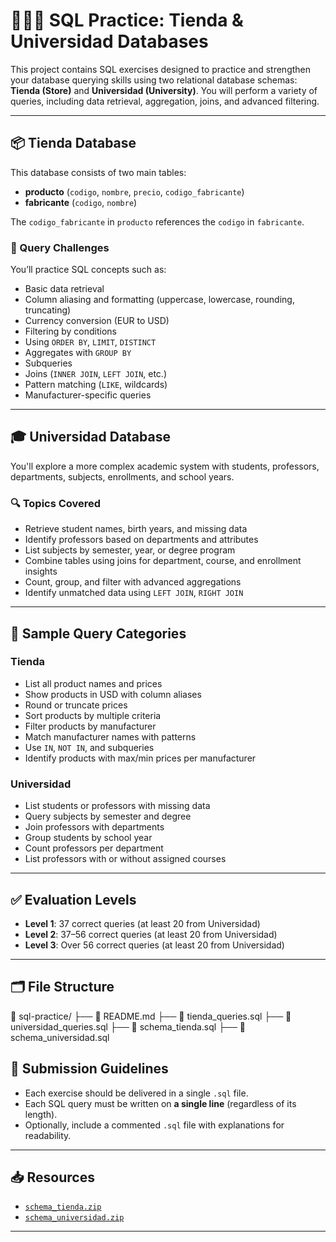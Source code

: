 # 🏬🧑‍🎓 SQL Practice: Tienda & Universidad Databases

This project contains SQL exercises designed to practice and strengthen your database querying skills using two relational database schemas: **Tienda (Store)** and **Universidad (University)**. You will perform a variety of queries, including data retrieval, aggregation, joins, and advanced filtering.

---

## 📦 Tienda Database

This database consists of two main tables:

- **producto** (`codigo`, `nombre`, `precio`, `codigo_fabricante`)
- **fabricante** (`codigo`, `nombre`)

The `codigo_fabricante` in `producto` references the `codigo` in `fabricante`.

### 🧠 Query Challenges

You’ll practice SQL concepts such as:

- Basic data retrieval
- Column aliasing and formatting (uppercase, lowercase, rounding, truncating)
- Currency conversion (EUR to USD)
- Filtering by conditions
- Using `ORDER BY`, `LIMIT`, `DISTINCT`
- Aggregates with `GROUP BY`
- Subqueries
- Joins (`INNER JOIN`, `LEFT JOIN`, etc.)
- Pattern matching (`LIKE`, wildcards)
- Manufacturer-specific queries

---

## 🎓 Universidad Database

You'll explore a more complex academic system with students, professors, departments, subjects, enrollments, and school years.

### 🔍 Topics Covered

- Retrieve student names, birth years, and missing data
- Identify professors based on departments and attributes
- List subjects by semester, year, or degree program
- Combine tables using joins for department, course, and enrollment insights
- Count, group, and filter with advanced aggregations
- Identify unmatched data using `LEFT JOIN`, `RIGHT JOIN`

---

## 🧪 Sample Query Categories

### Tienda

- List all product names and prices
- Show products in USD with column aliases
- Round or truncate prices
- Sort products by multiple criteria
- Filter products by manufacturer
- Match manufacturer names with patterns
- Use `IN`, `NOT IN`, and subqueries
- Identify products with max/min prices per manufacturer

### Universidad

- List students or professors with missing data
- Query subjects by semester and degree
- Join professors with departments
- Group students by school year
- Count professors per department
- List professors with or without assigned courses

---

## ✅ Evaluation Levels

- **Level 1**: 37 correct queries (at least 20 from Universidad)
- **Level 2**: 37–56 correct queries (at least 20 from Universidad)
- **Level 3**: Over 56 correct queries (at least 20 from Universidad)

---

## 🗂️ File Structure

📂 sql-practice/
├── 📄 README.md
├── 📄 tienda_queries.sql
├── 📄 universidad_queries.sql
├── 📄 schema_tienda.sql
├── 📄 schema_universidad.sql

## 🚀 Submission Guidelines

- Each exercise should be delivered in a single `.sql` file.
- Each SQL query must be written on **a single line** (regardless of its length).
- Optionally, include a commented `.sql` file with explanations for readability.

---

## 📥 Resources

- [`schema_tienda.zip`](./schema_tienda.zip)
- [`schema_universidad.zip`](./schema_universidad.zip)

---
